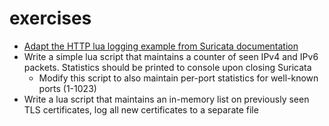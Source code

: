 # exercises

* [Adapt the HTTP lua logging example from Suricata documentation](http://suricata.readthedocs.io/en/latest/output/lua-output.html#script-structure)
* Write a simple lua script that maintains a counter of seen IPv4 and IPv6 packets. Statistics should be printed to console upon closing Suricata
  * Modify this script to also maintain per-port statistics for well-known ports (1-1023)
* Write a lua script that maintains an in-memory list on previously seen TLS certificates, log all new certificates to a separate file
